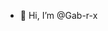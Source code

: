 - 👋 Hi, I’m @Gab-r-x

<!---
Gab-r-x/Gab-r-x is a ✨ special ✨ repository because its `README.md` (this file) appears on your GitHub profile.
You can click the Preview link to take a look at your changes.
--->

